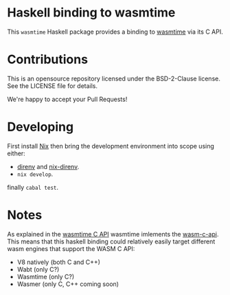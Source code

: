 Haskell binding to wasmtime
===========================

This `wasmtime` Haskell package provides a binding to
[wasmtime](https://wasmtime.dev/) via its C API.

Contributions
=============

This is an opensource repository licensed under the BSD-2-Clause license.
See the LICENSE file for details.

We're happy to accept your Pull Requests!

Developing
==========

First install [Nix](https://nixos.org/download.html) then bring the development
environment into scope using either:

* [direnv](https://direnv.net/) and
  [nix-direnv](https://github.com/nix-community/nix-direnv).
* `nix develop`.

finally `cabal test`.

Notes
=====

As explained in the [wasmtime C API](https://docs.wasmtime.dev/c-api/index.html)
wasmtime imlements the [wasm-c-api](https://github.com/WebAssembly/wasm-c-api).
This means that this haskell binding could relatively easily target different
wasm engines that support the WASM C API:

* V8 natively (both C and C++)
* Wabt (only C?)
* Wasmtime (only C?)
* Wasmer (only C, C++ coming soon)
